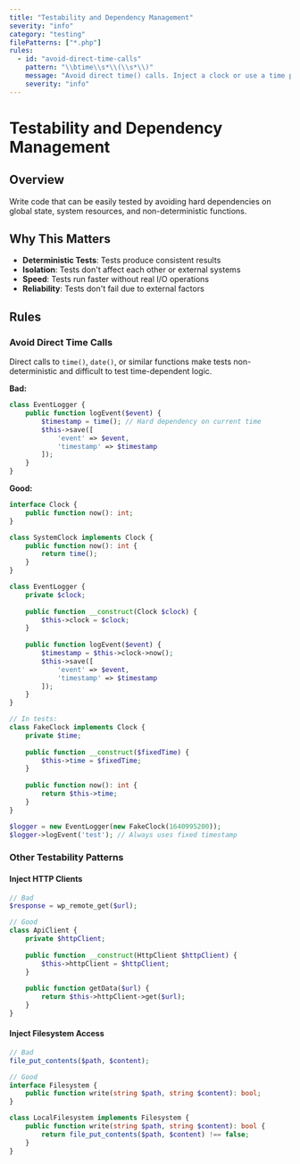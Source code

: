 ```yaml
---
title: "Testability and Dependency Management"
severity: "info"
category: "testing"
filePatterns: ["*.php"]
rules:
  - id: "avoid-direct-time-calls"
    pattern: "\\btime\\s*\\(\\s*\\)"
    message: "Avoid direct time() calls. Inject a clock or use a time provider for deterministic tests."
    severity: "info"
---
```


# Testability and Dependency Management

## Overview
Write code that can be easily tested by avoiding hard dependencies on global state, system resources, and non-deterministic functions.

## Why This Matters
- **Deterministic Tests**: Tests produce consistent results
- **Isolation**: Tests don't affect each other or external systems
- **Speed**: Tests run faster without real I/O operations
- **Reliability**: Tests don't fail due to external factors

## Rules

### Avoid Direct Time Calls
Direct calls to `time()`, `date()`, or similar functions make tests non-deterministic and difficult to test time-dependent logic.

**Bad:**
```php
class EventLogger {
    public function logEvent($event) {
        $timestamp = time(); // Hard dependency on current time
        $this->save([
            'event' => $event,
            'timestamp' => $timestamp
        ]);
    }
}
```

**Good:**
```php
interface Clock {
    public function now(): int;
}

class SystemClock implements Clock {
    public function now(): int {
        return time();
    }
}

class EventLogger {
    private $clock;
    
    public function __construct(Clock $clock) {
        $this->clock = $clock;
    }
    
    public function logEvent($event) {
        $timestamp = $this->clock->now();
        $this->save([
            'event' => $event,
            'timestamp' => $timestamp
        ]);
    }
}

// In tests:
class FakeClock implements Clock {
    private $time;
    
    public function __construct($fixedTime) {
        $this->time = $fixedTime;
    }
    
    public function now(): int {
        return $this->time;
    }
}

$logger = new EventLogger(new FakeClock(1640995200));
$logger->logEvent('test'); // Always uses fixed timestamp
```

### Other Testability Patterns

#### Inject HTTP Clients
```php
// Bad
$response = wp_remote_get($url);

// Good
class ApiClient {
    private $httpClient;
    
    public function __construct(HttpClient $httpClient) {
        $this->httpClient = $httpClient;
    }
    
    public function getData($url) {
        return $this->httpClient->get($url);
    }
}
```

#### Inject Filesystem Access
```php
// Bad
file_put_contents($path, $content);

// Good
interface Filesystem {
    public function write(string $path, string $content): bool;
}

class LocalFilesystem implements Filesystem {
    public function write(string $path, string $content): bool {
        return file_put_contents($path, $content) !== false;
    }
}
```
